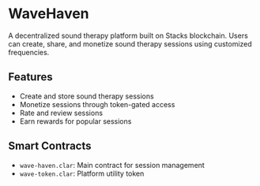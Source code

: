 # WaveHaven
A decentralized sound therapy platform built on Stacks blockchain. Users can create, share, and monetize sound therapy sessions using customized frequencies.

## Features
- Create and store sound therapy sessions
- Monetize sessions through token-gated access
- Rate and review sessions
- Earn rewards for popular sessions

## Smart Contracts
- `wave-haven.clar`: Main contract for session management
- `wave-token.clar`: Platform utility token
